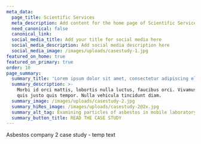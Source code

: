 ```yaml
---
meta_data:
  page_title: Scientific Services
  meta_description: Add content for the home page of Scientific Services here...
  need_canonical: false
  canonical_link:
  social_media_title: Add your title for social media here
  social_media_description: Add social media description here
  social_media_image: /images/uploads/casestudy-1.jpg
featured_on_home: true
featured_on_primary: true
order: 10
page_summary:
  summary_title: 'Lorem ipsum dolor sit amet, consectetur adipiscing elit'
  summary_description: >-
    Morbi id orci mattis, lobortis nulla luctus, faucibus orci. Vivamus congue
    quis justo quis tempor. Nulla vehicula tincidunt diam.
  summary_image: /images/uploads/casestudy-2.jpg
  summary_hiRes_image: /images/uploads/casestudy-2@2x.jpg
  summary_alt_tag: Examining particles of asbestos in mobile laboratory
  summary_button_title: READ THE CASE STUDY
---
```


Asbestos company 2 case study - temp text